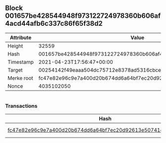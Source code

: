## Block 001657be428544948f973122724978360b606af4acd44afb6c337c86f65f38d2

Attribute | Value
--- | ---
Height | 32559
Hash | 001657be428544948f973122724978360b606af4acd44afb6c337c86f65f38d2
Timestamp | 2021-04-23T17:56:47+00:00
Target | 00254142f49eaaa504dc75712e8378ad5316cbcead634704b3734b6271167cc4
Merke root | fc47e82e96c9e7a400d20b674dd6a64bf7ec20d92613e50741ec349bd7b7cc3e
Nonce | 4035102050

```

```

### Transactions

Hash | Amount
--- | ---
[fc47e82e96c9e7a400d20b674dd6a64bf7ec20d92613e50741ec349bd7b7cc3e](fc47e82e96c9e7a400d20b674dd6a64bf7ec20d92613e50741ec349bd7b7cc3e.md) | 10.00000000 SKEPTI 
